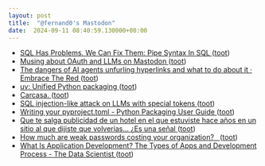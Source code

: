 ```yaml
---
layout: post
title:  "@fernand0's Mastodon"
date:  2024-09-11 08:40:59.130000+00:00
---
```

*  [SQL Has Problems. We Can Fix Them: Pipe Syntax In SQL ](https://research.google/pubs/sql-has-problems-we-can-fix-them-pipe-syntax-in-sql) ([toot](https://mastodon.social/@fernand0/113118023458954728))
*  [Musing about OAuth and LLMs on Mastodon ](https://simonwillison.net/2024/Aug/24/oauth-llms) ([toot](https://mastodon.social/@fernand0/113117732473345529))
*  [The dangers of AI agents unfurling hyperlinks and what to do about it ·  Embrace The Red ](https://embracethered.com/blog/posts/2024/the-dangers-of-unfurling-and-what-you-can-do-about-it) ([toot](https://mastodon.social/@fernand0/113116961856792862))
*  [uv: Unified Python packaging ](https://astral.sh/blog/uv-unified-python-packagin) ([toot](https://mastodon.social/@fernand0/113116328808919540))
*  [Carcasa. ](https://avecesunafoto.wordpress.com/2024/09/10/carcasa) ([toot](https://mastodon.social/@fernand0/113114503745219103))
*  [SQL injection-like attack on LLMs with special tokens ](https://simonwillison.net/2024/Aug/20/sql-injection-like-attack-on-llms-with-special-tokens/#atom-everythin) ([toot](https://mastodon.social/@fernand0/113114453116768591))
*  [Writing your pyproject.toml - Python Packaging User Guide ](https://packaging.python.org/en/latest/guides/writing-pyproject-toml) ([toot](https://mastodon.social/@fernand0/113114249400617903))
*  [Que te salga publicidad de un hotel en el que estuviste hace años en un sitio al que dijiste que volverías... ¿Es una señal ](https://mastodon.social/@fernand0/113114137116554499) ([toot](https://mastodon.social/@fernand0/113114137116554499))
*  [How much are weak passwords costing your organization?   ](https://specopssoft.com/blog/weak-passwords-costing-organizations-money) ([toot](https://mastodon.social/@fernand0/113113974122311011))
*  [What Is Application Development? The Types of Apps and Development Process - The Data Scientist ](https://thedatascientist.com/what-is-application-development-the-types-of-apps-and-development-process) ([toot](https://mastodon.social/@fernand0/113112944522732734))
